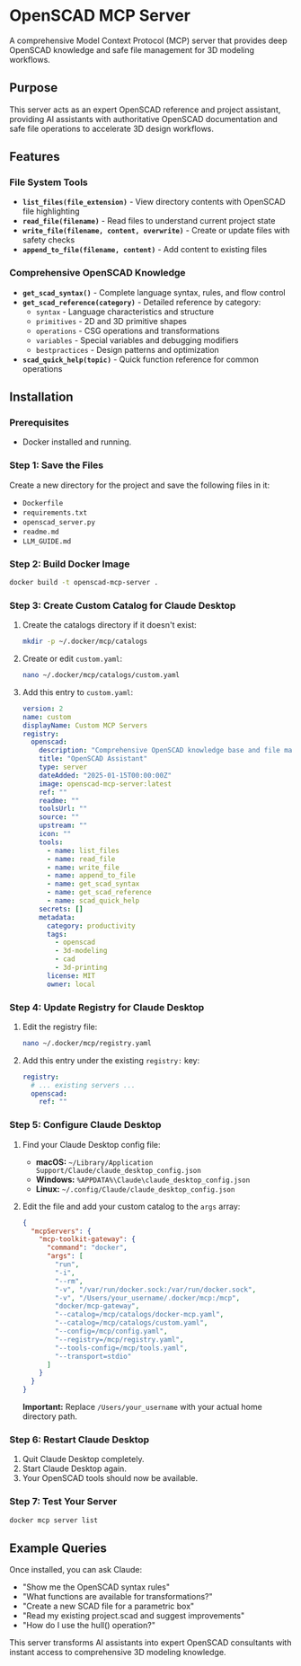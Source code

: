# OpenSCAD MCP Server

A comprehensive Model Context Protocol (MCP) server that provides deep OpenSCAD knowledge and safe file management for 3D modeling workflows.

## Purpose

This server acts as an expert OpenSCAD reference and project assistant, providing AI assistants with authoritative OpenSCAD documentation and safe file operations to accelerate 3D design workflows.

## Features

### File System Tools
- **`list_files(file_extension)`** - View directory contents with OpenSCAD file highlighting
- **`read_file(filename)`** - Read files to understand current project state
- **`write_file(filename, content, overwrite)`** - Create or update files with safety checks
- **`append_to_file(filename, content)`** - Add content to existing files

### Comprehensive OpenSCAD Knowledge
- **`get_scad_syntax()`** - Complete language syntax, rules, and flow control
- **`get_scad_reference(category)`** - Detailed reference by category:
  - `syntax` - Language characteristics and structure
  - `primitives` - 2D and 3D primitive shapes
  - `operations` - CSG operations and transformations
  - `variables` - Special variables and debugging modifiers
  - `bestpractices` - Design patterns and optimization
- **`scad_quick_help(topic)`** - Quick function reference for common operations

## Installation

### Prerequisites
- Docker installed and running.

### Step 1: Save the Files
Create a new directory for the project and save the following files in it:
- `Dockerfile`
- `requirements.txt`
- `openscad_server.py`
- `readme.md`
- `LLM_GUIDE.md`

### Step 2: Build Docker Image
```bash
docker build -t openscad-mcp-server .
```

### Step 3: Create Custom Catalog for Claude Desktop

1.  Create the catalogs directory if it doesn't exist:
    ```bash
    mkdir -p ~/.docker/mcp/catalogs
    ```

2.  Create or edit `custom.yaml`:
    ```bash
    nano ~/.docker/mcp/catalogs/custom.yaml
    ```

3.  Add this entry to `custom.yaml`:
    ```yaml
    version: 2
    name: custom
    displayName: Custom MCP Servers
    registry:
      openscad:
        description: "Comprehensive OpenSCAD knowledge base and file management for 3D modeling"
        title: "OpenSCAD Assistant"
        type: server
        dateAdded: "2025-01-15T00:00:00Z"
        image: openscad-mcp-server:latest
        ref: ""
        readme: ""
        toolsUrl: ""
        source: ""
        upstream: ""
        icon: ""
        tools:
          - name: list_files
          - name: read_file
          - name: write_file
          - name: append_to_file
          - name: get_scad_syntax
          - name: get_scad_reference
          - name: scad_quick_help
        secrets: []
        metadata:
          category: productivity
          tags:
            - openscad
            - 3d-modeling
            - cad
            - 3d-printing
          license: MIT
          owner: local
    ```

### Step 4: Update Registry for Claude Desktop

1.  Edit the registry file:
    ```bash
    nano ~/.docker/mcp/registry.yaml
    ```

2.  Add this entry under the existing `registry:` key:
    ```yaml
    registry:
      # ... existing servers ...
      openscad:
        ref: ""
    ```

### Step 5: Configure Claude Desktop

1.  Find your Claude Desktop config file:
    - **macOS:** `~/Library/Application Support/Claude/claude_desktop_config.json`
    - **Windows:** `%APPDATA%\Claude\claude_desktop_config.json`
    - **Linux:** `~/.config/Claude/claude_desktop_config.json`

2.  Edit the file and add your custom catalog to the `args` array:
    ```json
    {
      "mcpServers": {
        "mcp-toolkit-gateway": {
          "command": "docker",
          "args": [
            "run",
            "-i",
            "--rm",
            "-v", "/var/run/docker.sock:/var/run/docker.sock",
            "-v", "/Users/your_username/.docker/mcp:/mcp",
            "docker/mcp-gateway",
            "--catalog=/mcp/catalogs/docker-mcp.yaml",
            "--catalog=/mcp/catalogs/custom.yaml",
            "--config=/mcp/config.yaml",
            "--registry=/mcp/registry.yaml",
            "--tools-config=/mcp/tools.yaml",
            "--transport=stdio"
          ]
        }
      }
    }
    ```
    **Important:** Replace `/Users/your_username` with your actual home directory path.

### Step 6: Restart Claude Desktop
1.  Quit Claude Desktop completely.
2.  Start Claude Desktop again.
3.  Your OpenSCAD tools should now be available.

### Step 7: Test Your Server
```bash
docker mcp server list
```

## Example Queries

Once installed, you can ask Claude:

- "Show me the OpenSCAD syntax rules"
- "What functions are available for transformations?"
- "Create a new SCAD file for a parametric box"
- "Read my existing project.scad and suggest improvements"
- "How do I use the hull() operation?"

This server transforms AI assistants into expert OpenSCAD consultants with instant access to comprehensive 3D modeling knowledge.
